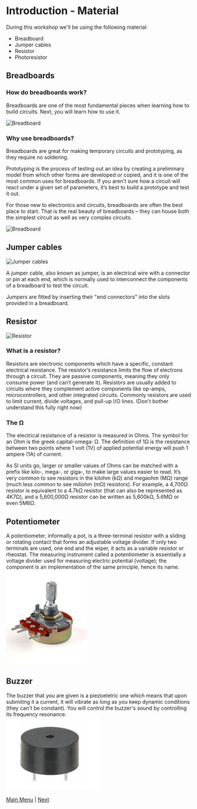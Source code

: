 # Introduction - Material

During this workshop we'll be using the following material:

* Breadboard
* Jumper cables
* Resistor
* Photoresistor


## Breadboards

### How do breadboards work? 
Breadboards are one of the most fundamental pieces when learning how to build circuits. Next, you will learn how to use it.

![Breadboard](https://github.com/nuieee/ESP8266-Workshop-Exercises/blob/ws_v2/content/images/Breadboard.jpg)

### Why use breadboards?

Breadboards are great for making temporary circuits and prototyping, as they require no soldering.

Prototyping is the process of testing out an idea by creating a preliminary model from which other forms are developed or copied, and it is one of the most common uses for breadboards. If you aren’t sure how a circuit will react under a given set of parameters, it’s best to build a prototype and test it out.

For those new to electronics and circuits, breadboards are often the best place to start. That is the real beauty of breadboards – they can house both the simplest circuit as well as very complex circuits.

![Breadboard](https://github.com/nuieee/ESP8266-Workshop-Exercises/blob/ws_v2/content/images/Breadboard1.png)

## Jumper cables

![Jumper cables](https://github.com/nuieee/ESP8266-Workshop-Exercises/blob/ws_v2/content/images/JumperCables.jpg)

A jumper cable, also known as jumper, is an electrical wire with a connector or pin at each end, which is normally used to interconnect the components of a breadboard to test the circuit.

Jumpers are fitted by inserting their "end connectors" into the slots provided in a breadboard.

## Resistor

![Resistor](https://github.com/nuieee/ESP8266-Workshop-Exercises/blob/ws_v2/content/images/Resistor.jpg)

### What is a resistor?

Resistors are electronic components which have a specific, constant electrical resistance. The resistor’s resistance limits the flow of electrons through a circuit. They are passive components, meaning they only consume power (and can’t generate it). Resistors are usually added to circuits where they complement active components like op-amps, microcontrollers, and other integrated circuits. Commonly resistors are used to limit current, divide voltages, and pull-up I/O lines. (Don't bother understand this fully right now)

### The Ω

The electrical resistance of a resistor is measured in Ohms. The symbol for an Ohm is the greek capital-omega: Ω. The definition of 1Ω is the resistance between two points where 1 volt (1V) of applied potential energy will push 1 ampere (1A) of current.

As SI units go, larger or smaller values of Ohms can be matched with a prefix like kilo-, mega-, or giga-, to make large values easier to read. It’s very common to see resistors in the kilohm (kΩ) and megaohm (MΩ) range (much less common to see miliohm (mΩ) resistors). For example, a 4,700Ω resistor is equivalent to a 4.7kΩ resistor (that can also be represented as 4K7Ω), and a 5,600,000Ω resistor can be written as 5,600kΩ, 5.6MΩ or even 5M6Ω.

## Potentiometer

A potentiometer, informally a pot, is a three-terminal resistor with a sliding or rotating contact that forms an adjustable voltage divider. If only two terminals are used, one end and the wiper, it acts as a variable resistor or rheostat.
The measuring instrument called a potentiometer is essentially a voltage divider used for measuring electric potential (voltage); the component is an implementation of the same principle, hence its name.</br>
![connection](./images/Potentiometer.png "Potentiometer") </br>

## Buzzer

The buzzer that you are given is a piezoeletric one which means that upon submiting it a current, it will vibrate as long as you keep dynamic conditions (they can't be constant).
You will control the buzzer's sound by controlling its frequency resonance.</br>
![connection](./images/buzzer.png "Buzzer") </br>





[Main Menu](../README.md) | [Next](./helloWorld.md)
